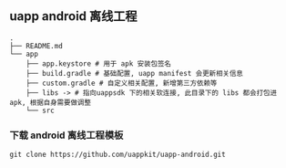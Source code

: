 ## uapp android 离线工程

```
.
├── README.md
└── app
    ├── app.keystore # 用于 apk 安装包签名
    ├── build.gradle # 基础配置, uapp manifest 会更新相关信息
    ├── custom.gradle # 自定义相关配置, 新增第三方依赖等
    ├── libs -> # 指向uappsdk 下的相关软连接, 此目录下的 libs 都会打包进 apk, 根据自身需要做调整
    └── src
```

### 下载 android 离线工程模板

`git clone https://github.com/uappkit/uapp-android.git`
